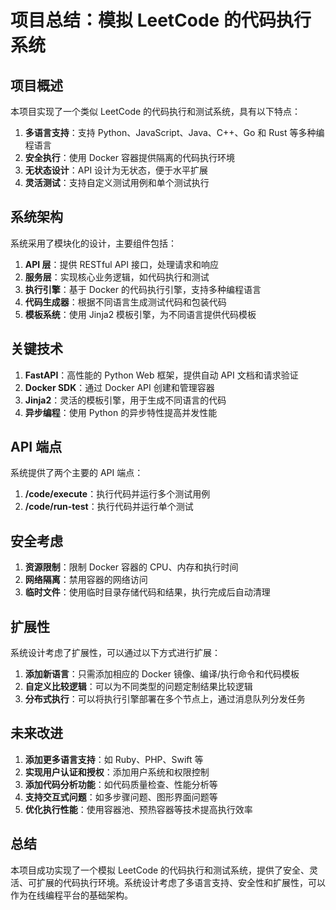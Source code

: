 # 项目总结：模拟 LeetCode 的代码执行系统

## 项目概述

本项目实现了一个类似 LeetCode 的代码执行和测试系统，具有以下特点：

1. **多语言支持**：支持 Python、JavaScript、Java、C++、Go 和 Rust 等多种编程语言
2. **安全执行**：使用 Docker 容器提供隔离的代码执行环境
3. **无状态设计**：API 设计为无状态，便于水平扩展
4. **灵活测试**：支持自定义测试用例和单个测试执行

## 系统架构

系统采用了模块化的设计，主要组件包括：

1. **API 层**：提供 RESTful API 接口，处理请求和响应
2. **服务层**：实现核心业务逻辑，如代码执行和测试
3. **执行引擎**：基于 Docker 的代码执行引擎，支持多种编程语言
4. **代码生成器**：根据不同语言生成测试代码和包装代码
5. **模板系统**：使用 Jinja2 模板引擎，为不同语言提供代码模板

## 关键技术

1. **FastAPI**：高性能的 Python Web 框架，提供自动 API 文档和请求验证
2. **Docker SDK**：通过 Docker API 创建和管理容器
3. **Jinja2**：灵活的模板引擎，用于生成不同语言的代码
4. **异步编程**：使用 Python 的异步特性提高并发性能

## API 端点

系统提供了两个主要的 API 端点：

1. **/code/execute**：执行代码并运行多个测试用例
2. **/code/run-test**：执行代码并运行单个测试

## 安全考虑

1. **资源限制**：限制 Docker 容器的 CPU、内存和执行时间
2. **网络隔离**：禁用容器的网络访问
3. **临时文件**：使用临时目录存储代码和结果，执行完成后自动清理

## 扩展性

系统设计考虑了扩展性，可以通过以下方式进行扩展：

1. **添加新语言**：只需添加相应的 Docker 镜像、编译/执行命令和代码模板
2. **自定义比较逻辑**：可以为不同类型的问题定制结果比较逻辑
3. **分布式执行**：可以将执行引擎部署在多个节点上，通过消息队列分发任务

## 未来改进

1. **添加更多语言支持**：如 Ruby、PHP、Swift 等
2. **实现用户认证和授权**：添加用户系统和权限控制
3. **添加代码分析功能**：如代码质量检查、性能分析等
4. **支持交互式问题**：如多步骤问题、图形界面问题等
5. **优化执行性能**：使用容器池、预热容器等技术提高执行效率

## 总结

本项目成功实现了一个模拟 LeetCode 的代码执行和测试系统，提供了安全、灵活、可扩展的代码执行环境。系统设计考虑了多语言支持、安全性和扩展性，可以作为在线编程平台的基础架构。 